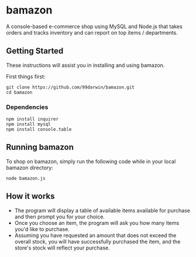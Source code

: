 # bamazon
A console-based e-commerce shop using MySQL and Node.js that takes orders and tracks inventory and can report on top items / departments.  
## Getting Started
These instructions will assist you in installing and using bamazon.

First things first:
```
git clone https://github.com/99darwin/bamazon.git
cd bamazon
```

### Dependencies
```
npm install inquirer
npm install mysql
npm install console.table
```

## Running bamazon
To shop on bamazon, simply run the following code while in your local bamazon directory:
```
node bamazon.js
```

## How it works
- The program will display a table of available items available for purchase and then prompt you for your choice.
- Once you choose an item, the program will ask you how many items you'd like to purchase.
- Assuming you have requested an amount that does not exceed the overall stock, you will have successfully purchased the item, and the store's stock will reflect your purchase.
